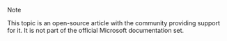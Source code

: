 > [!Note]
> This topic is an open-source article with the community providing support for it. It is not part of the official Microsoft documentation set.
